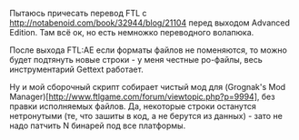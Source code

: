 Пытаюсь причесать перевод FTL с http://notabenoid.com/book/32944/blog/21104
перед выходом Advanced Edition. Там всё ок, но есть немножко переводного волапюка.

После выхода FTL:AE если форматы файлов не поменяются, то можно будет подтянуть новые строки - у меня честные po-файлы, весь инструментарий Gettext работает.

Ну и мой сборочный скрипт собирает чистый мод для (Grognak's Mod Manager)[http://www.ftlgame.com/forum/viewtopic.php?p=9994], без правки исполняемых файлов.
Да, некоторые строки останутся нетронутыми (те, что зашиты в код, а не берутся из данных) - зато не надо патчить N бинарей под все платформы.
